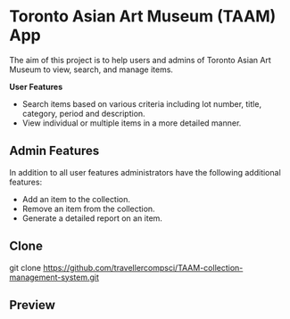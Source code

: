 # **Toronto Asian Art Museum (TAAM) App**

The aim of this project is to help users and admins of Toronto Asian Art Museum to view, search, and manage items.

**User Features**
- Search items based on various criteria including lot number, title, category, period and description.
- View individual or multiple items in a more detailed manner.

## **Admin Features**

In addition to all user features administrators have the following additional features:
- Add an item to the collection.
- Remove an item from the collection.
- Generate a detailed report on an item.

## **Clone**

git clone https://github.com/travellercompsci/TAAM-collection-management-system.git

## **Preview**

